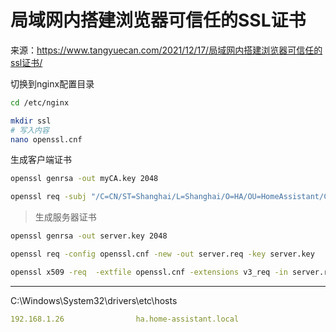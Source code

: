# 局域网内搭建浏览器可信任的SSL证书

来源：https://www.tangyuecan.com/2021/12/17/局域网内搭建浏览器可信任的ssl证书/


切换到nginx配置目录
```bash
cd /etc/nginx

mkdir ssl
# 写入内容
nano openssl.cnf
```

生成客户端证书
```bash
openssl genrsa -out myCA.key 2048

openssl req -subj "/C=CN/ST=Shanghai/L=Shanghai/O=HA/OU=HomeAssistant/CN=home-assistant.local/emailAddress=65147515@qq.com" -new -x509 -key myCA.key -out myCA.cer -days 36500
```

> 生成服务器证书
```bash
openssl genrsa -out server.key 2048

openssl req -config openssl.cnf -new -out server.req -key server.key

openssl x509 -req  -extfile openssl.cnf -extensions v3_req -in server.req -out server.cer -CAkey myCA.key -CA myCA.cer -days 36500 -CAcreateserial -CAserial serial
```

---


C:\Windows\System32\drivers\etc\hosts

```yaml
192.168.1.26                ha.home-assistant.local
```
